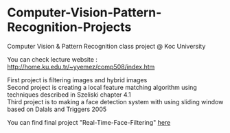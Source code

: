 # Computer-Vision-Pattern-Recognition-Projects
Computer Vision & Pattern Recognition class project @ Koc University

You can check lecture website : <http://home.ku.edu.tr/~yyemez/comp508/index.htm>

First project is filtering images and hybrid images<br/>
Second project is creating a local feature matching algorithm using techniques described in Szeliski chapter 4.1<br/>
Third project is to making a face detection system with using sliding window based on Dalals and Triggers 2005<br/>

You can find final project "Real-Time-Face-Filtering" [here](https://github.com/kcenan/Real-Time-Face-Filtering)
